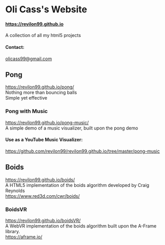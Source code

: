 # Oli Cass's Website 
#### https://revilon99.github.io  
A collection of all my html5 projects  
#### Contact:  
olicass99@gmail.com

## Pong
https://revilon99.github.io/pong/  
Nothing more than bouncing balls  
Simple yet effective 
### Pong with Music
https://revilon99.github.io/pong-music/  
A simple demo of a music visualizer, built upon the pong demo
#### Use as a YouTube Music Visualizer:
https://github.com/revilon99/revilon99.github.io/tree/master/pong-music

## Boids
https://revilon99.github.io/boids/  
A HTML5 implementation of the boids algorithm developed by Craig Reynolds  
https://www.red3d.com/cwr/boids/  
### BoidsVR
https://revilon99.github.io/boidsVR/  
A WebVR implementation of the boids algorithm built upon the A-Frame library.  
https://aframe.io/


